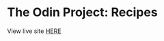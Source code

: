 # The Odin Project: Recipes

View live site [HERE](https://xxnoc.github.io/the-odin-project/recipes/)
